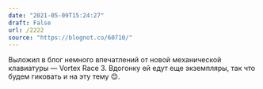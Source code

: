 ```yaml
---
date: "2021-05-09T15:24:27"
draft: False
url: /2222
source: "https://blognot.co/60710/"
---
```


Выложил в блог немного впечатлений от новой механической клавиатуры — Vortex Race 3. Вдогонку ей едут еще экземпляры, так что будем гиковать и на эту тему 😊.
